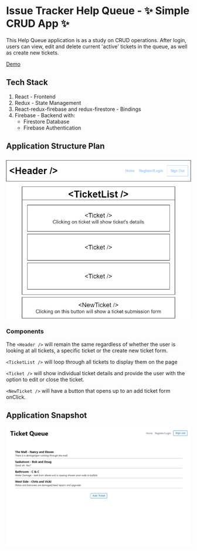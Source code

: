 # Issue Tracker Help Queue - :sparkles: Simple CRUD App :sparkles:

This Help Queue application is as a study on CRUD operations. After login, users can view, edit and delete current 'active' tickets in the queue, as well as create new tickets.

[Demo](https://redux-issue-queue.web.app/ "Demo Site")

## Tech Stack

  1.  React - Frontend
  2.  Redux - State Management
  3.  React-redux-firebase and redux-firestore - Bindings
  4.  Firebase - Backend with:
        - Firestore Database
        - Firebase Authentication

## Application Structure Plan

![Site Component Diagram](src/assets/issue-queue-diagram.png "Component Diagram")

### Components
The `<Header />` will remain the same regardless of whether the user is looking at all tickets, a specific ticket or the create new ticket form.

`<TicketList />` will loop through all tickets to display them on the page

`<Ticket />` will show individual ticket details and provide the user with the option to edit or close the ticket.

`<NewTicket />` will have a button that opens up to an add ticket form onClick.

## Application Snapshot

![Issue Tracker Image](src/assets/ticketList.png "Issue Tracker Image")
